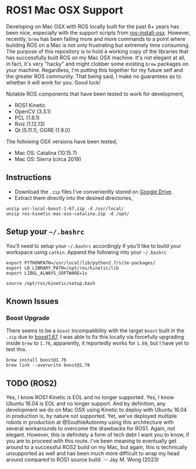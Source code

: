# ROS1 Mac OSX Support 
Developing on Mac OSX with ROS locally built for the past 6+ years has been nice, especially with the support scripts from [ros-install-osx](https://github.com/mikepurvis/ros-install-osx). However, recently, `brew` has been failing more and more commands to a point where building ROS on a Mac is not only frustrating but extremely time consuming. The purpose of this repository is to hold a working copy of the libraries that has successfully built ROS on my Mac OSX machine. It's not elegant at all, in fact, it's very "hacky" and might clobber some existing `brew` packages on your machine. Regardless, I'm putting this together for my future self and the greater ROS community. That being said, I make no guarantees as to whether it will work for you. Good luck!

Notable ROS components that have been tested to work for development,
- ROS1 Kinetic 
- OpenCV (3.3.1)
- PCL (1.8.1)
- Rviz (1.12.13)
- Qt (5.11.1), OGRE (1.9.0) 

The following OSX versions have been tested,
- Mac OS: Catalina (10.15.7)
- Mac OS: Sierra (circa 2019) 

## Instructions
- Download the `.zip` files I've conveniently stored on [Google Drive](https://drive.google.com/drive/folders/128wczlwCJNakNOX8ZSfXDFwe7Zl9UEhI?usp=share_link).
- Extract them directly into the desired directories,
```
unzip usr-local-boost-1-67.zip -d /usr/local/
unzip ros-kinetic-mac-osx-catalina.zip -d /opt/
```

## Setup your `~/.bashrc`
You'll need to setup your `~/.bashrc` accordingly if you'll like to build your workspace using `catkin`. Append the following into your `~/.bashrc`

```
export PYTHONPATH=/usr/local/lib/python2.7/site-packages/
export LD_LIBRARY_PATH=/opt/ros/kinetic/lib
export LIBGL_ALWAYS_SOFTWARE=1s

source /opt/ros/kinetic/setup.bash
```

## Known Issues
### Boost Upgrade 
There seems to be a `boost` incompatibility with the target `boost` built in the `.zip` due to [boost1.67](https://github.com/phusion/passenger/issues/2213). I was able to fix this locally via forcefully upgrading inside `brew` to `1.76`, apparently, it reportedly works for `1.69`, but I have yet to test this.
```
brew install boost@1.76
brew link --overwrite boost@1.76
```

## TODO (ROS2)
Yes, I know ROS1 Kinetic is EOL and no longer supported. Yes, I know Ubuntu 16.04 is EOL and no longer support. And by definition, any development we do on Mac OSX using Kinetic to deploy with Ubuntu 16.04 in production is, by nature not supported. Yet, we've deployed multiple robots in production at @SouthieAutonmy using this architecture with several workarounds to overcome the drawbacks for ROS1. Again, not elegant. However, this is definitely a form of tech debt I want you to know, if you are to proceed with this route. I've been meaning to eventually get around to a successful ROS2 build on my Mac, but again, this is technically unsupported as well and has been much more difficult to wrap my head around compared to ROS1 source build.  -- Jay M. Wong (2023)
